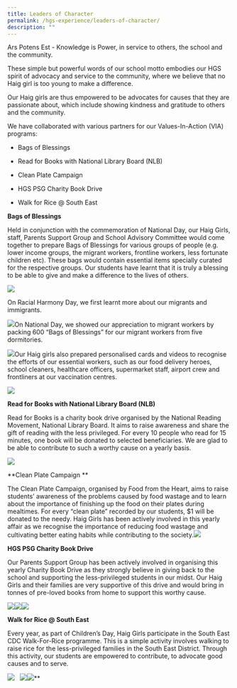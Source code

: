 ```yaml
---
title: Leaders of Character
permalink: /hgs-experience/leaders-of-character/
description: ""
---
```

Ars Potens Est - Knowledge is Power, in service to others, the school and the community.

These simple but powerful words of our school motto embodies our HGS spirit of advocacy and service to the community, where we believe that no Haig girl is too young to make a difference. 

Our Haig girls are thus empowered to be advocates for causes that they are passionate about, which include showing kindness and gratitude to others and the community. 

We have collaborated with various partners for our Values-In-Action (VIA) programs:

*   Bags of Blessings 
    
*   Read for Books with National Library Board (NLB)
    
*   Clean Plate Campaign
    
*   HGS PSG Charity Book Drive
    
*   Walk for Rice @ South East
    

**Bags of Blessings**

Held in conjunction with the commemoration of National Day, our Haig Girls, staff, Parents Support Group and School Advisory Committee would come together to prepare Bags of Blessings for various groups of people (e.g. lower income groups, the migrant workers, frontline workers, less fortunate children etc). These bags would contain essential items specially curated for the respective groups. Our students have learnt that it is truly a blessing to be able to give and make a difference to the lives of others.

![](https://lh3.googleusercontent.com/w5iyYzlA90R67h1JP29imEzejlLjO7kgfadWYwa0nTI35goNijkBFXH6Bcl4GWSWIg5fEFackKwPA71PMra_ygkildd11qaTbDfdw83T5MNf5TXafjqnzxih_KS1XHWbVrNCkCg9fSoV)

On Racial Harmony Day, we first learnt more about our migrants and immigrants. 

![](https://lh6.googleusercontent.com/ddNhyjITVzGghbMkSAzw72hIr0wPMXw7sHiSqpeMlE_PTinUCc470V7T0QmjVmgbZiF755A6cQM-fEoHg6kgSc4sT3yt1uQEHNCxFmJCVMGaAWkc9iiWz3jKW_SQwmF3wVfTKiW4PIxj)On National Day, we showed our appreciation to migrant workers by packing 600 “Bags of Blessings” for our migrant workers from five dormitories.

![](https://lh6.googleusercontent.com/N4zAP3Aoncp08F8_gbV7hCkBwn3irZel-n0KbgQequdJLmOvLrS2HsTzf6jZ0cb8-OsEfXk5ilEHk_K-w8MdfAHxlvIBOP-0kkKHQvUeSHK5YSgXPyW-HwArDt0ES03K_8kDkBSBG_BH)Our Haig girls also prepared personalised cards and videos to recognise the efforts of our essential workers, such as our food delivery heroes, school cleaners, healthcare officers, supermarket staff, airport crew and frontliners at our vaccination centres.

![](https://lh6.googleusercontent.com/iEFVTpvszttkqsluKufACqsV9OGf3eI7VgfbSpHjRFYUOtNaFybS156MGGcnD1hTVdJ_L8GpXCNh51jMO0TqGkVR_QZZk6kQebx7L3tMLijqUclj_gTdJVnSG9LyyBzrvpCFnXHhixOr)

  

**Read for Books with National Library Board (NLB)**

Read for Books is a charity book drive organised by the National Reading Movement, National Library Board. It aims to raise awareness and share the gift of reading with the less privileged. For every 10 people who read for 15 minutes, one book will be donated to selected beneficiaries. We are glad to be able to contribute to such a worthy cause on a yearly basis. 

![](https://lh6.googleusercontent.com/OI9wvOU7kBOMEVAkvrM4Td1lRYkP0fNRcVuyBBcX2E2dvOJ75i1x2QLvruWiCN0g2uJGMqu2NJWA5Zpx3YabI8mf30jHfcao0LOjWvZ7LhOh8fXEl0mihPGPnGrRwqXLeCm4d4Pz7u0n)

**Clean Plate Campaign **

The Clean Plate Campaign, organised by Food from the Heart, aims to raise students’ awareness of the problems caused by food wastage and to learn about the importance of finishing up the food on their plates during mealtimes. For every “clean plate” recorded by our students, $1 will be donated to the needy. Haig Girls has been actively involved in this yearly affair as we recognise the importance of reducing food wastage and cultivating better eating habits while contributing to the society.![](https://lh5.googleusercontent.com/p3UeqELrPHIJ_yxZTz_dBb9FnkwTwXvQ2_eMk175MG8iPZx_9sQwTDzCM125Ar2FF-cj5PUSGUgq53KY3RCtmsny4JCxBU0-0uvxkQL08rHN6WGku-VYQvrL8FAdsmeCYF478aCiMHXq)

**HGS PSG Charity Book Drive**

Our Parents Support Group has been actively involved in organising this yearly Charity Book Drive as they strongly believe in giving back to the school and supporting the less-privileged students in our midst. Our Haig Girls and their families are very supportive of this drive and would bring in tonnes of pre-loved books from home to support this worthy cause.

  

![](https://lh6.googleusercontent.com/CTifWW1GvogbjFbo4Midyi2FLgjxD-2sLCyXCBglBtRRJR-zlEIUTnQjJ6X-DBEx8QRPuOXcZ2G8QImXefsxQx7U0tFzmfMLnMa_hmsHjGoh4UEIGXN8jH20TeyqEaNxOPE-8mhgVmdt)![](https://lh4.googleusercontent.com/KZWTZfohKPjFTw9-oUHmIJATARkKYzYomwba958KMwlSStZgeqse5ouv4zKHHLSrOhizcankM2-7RTsTgkl-nVYI5j88EVrCFR1osimk5zmqG2I3gktBSjUiVQdA-h8yLAX1dzVG0rLd)![](https://lh3.googleusercontent.com/RADzBCnCB-AVOw-XQB9_I7T9UQoYW2_bc4NT-2EKF5B-hQpSWUG9obxmHFeihL1_6eOpl_s4o0xdBtCSf5GIgj-OgCgmB4qiwFCvYrOlOEB2u4NNKPZq1cMqTLiG-vdX0-Gk7pfeYoi8)

  

**Walk for Rice @ South East**

Every year, as part of Children’s Day, Haig Girls participate in the South East CDC Walk-For-Rice programme. This is a simple activity involves walking to raise rice for the less-privileged families in the South East District. Through this activity, our students are empowered to contribute, to advocate good causes and to serve. 

![](https://lh6.googleusercontent.com/ppp2gLeZDCLyDBa9o0_HAS7obnrDOYdWMjuUxU9cY4KCJ19FhdJO0oiEiZZ6-ocEb5KRDXs3yhNfvuV6CzxaNjv628m6sKlYeZ-z7Uzy4-4uZemMeQHhTft6Pq-GS0E5c91JgZbMLLVA)   ![](https://lh4.googleusercontent.com/Vzcm1RBVUOJZ0O7XmGcSGbpdK1Js8p6O0p5K23MJ91pjeqGEyb7VMpVZoQztNl2RMrD94T15pnH9DoJ2O5SrT0hqKxW4kmDAccwQuhQ6HAA4uciwe97f-lMabfgt0U4AgIxJWeXTyB0Y)![](https://lh5.googleusercontent.com/km0doy1eqz4SV76dn6KEWwHQpl2VXYE9HkAmedp0axELI4r0MMESXv7kTWHwyF26f9EvU2aNVSx4neajM9s7dfI_rui8K8oP7jzYgGNvKbik3EYJwTMffD6XJKb_YMz4vNaMQKO2o24T)**